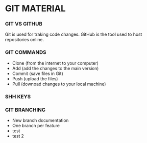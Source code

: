 # GIT MATERIAL

### GIT VS GITHUB

Git is used for traking code changes.
GitHub is the tool used to host repositories online.

### GIT COMMANDS

- Clone (from the internet to your computer)
- Add (add the changes to the main version)
- Commit (save files in Git)
- Push (upload the files)
- Pull (downoad changes to your local machine)

### SHH KEYS

### GIT BRANCHING

- New branch documentation
- One branch per feature
- test
- test 2
